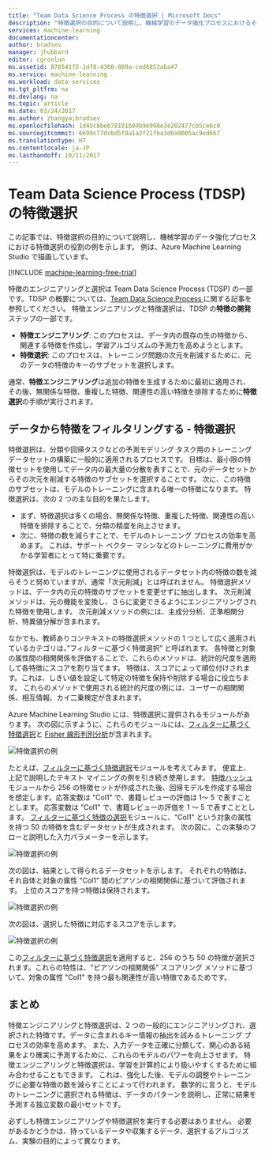 ```yaml
---
title: "Team Data Science Process の特徴選択 | Microsoft Docs"
description: "特徴選択の目的について説明し、機械学習のデータ強化プロセスにおけるその役割の例を示します。"
services: machine-learning
documentationcenter: 
author: bradsev
manager: jhubbard
editor: cgronlun
ms.assetid: 878541f5-1df8-4368-889a-ced6852aba47
ms.service: machine-learning
ms.workload: data-services
ms.tgt_pltfrm: na
ms.devlang: na
ms.topic: article
ms.date: 03/24/2017
ms.author: zhangya;bradsev
ms.openlocfilehash: 1d45c8beb78101b04b9e998e3e202477cb5ce6c0
ms.sourcegitcommit: 6699c77dcbd5f8a1a2f21fba3d0a0005ac9ed6b7
ms.translationtype: HT
ms.contentlocale: ja-JP
ms.lasthandoff: 10/11/2017
---
```

# <a name="feature-selection-in-the-team-data-science-process-tdsp"></a>Team Data Science Process (TDSP) の特徴選択
この記事では、特徴選択の目的について説明し、機械学習のデータ強化プロセスにおける特徴選択の役割の例を示します。 例は、Azure Machine Learning Studio で描画しています。 

[!INCLUDE [machine-learning-free-trial](../../../includes/machine-learning-free-trial.md)]

特徴のエンジニアリングと選択は Team Data Science Process (TDSP) の一部です。TDSP の概要については、[Team Data Science Process ](overview.md) に関する記事を参照してください。 特徴エンジニアリングと特徴選択は、TDSP の**特徴の開発**ステップの一部です。

* **特徴エンジニアリング**: このプロセスは、データ内の既存の生の特徴から、関連する特徴を作成し、学習アルゴリズムの予測力を高めようとします。
* **特徴選択**: このプロセスは、トレーニング問題の次元を削減するために、元のデータの特徴のキーのサブセットを選択します。

通常、**特徴エンジニアリング**は追加の特徴を生成するために最初に適用され、その後、無関係な特徴、重複した特徴、関連性の高い特徴を排除するために**特徴選択**の手順が実行されます。

## <a name="filtering-features-from-your-data---feature-selection"></a>データから特徴をフィルタリングする - 特徴選択
特徴選択は、分類や回帰タスクなどの予測モデリング タスク用のトレーニング データセットの構築に一般的に適用されるプロセスです。 目標は、最小限の特徴セットを使用してデータ内の最大量の分散を表すことで、元のデータセットからその次元を削減する特徴のサブセットを選択することです。 次に、この特徴のサブセットは、モデルのトレーニングに含まれる唯一の特徴になります。 特徴選択は、次の 2 つの主な目的を果たします。

* まず、特徴選択は多くの場合、無関係な特徴、重複した特徴、関連性の高い特徴を排除することで、分類の精度を向上させます。
* 次に、特徴の数を減らすことで、モデルのトレーニング プロセスの効率を高めます。 これは、サポート ベクター マシンなどのトレーニングに費用がかかる学習者にとって特に重要です。

特徴選択は、モデルのトレーニングに使用されるデータセット内の特徴の数を減らそうと努めていますが、通常「次元削減」とは呼ばれません。 特徴選択メソッドは、データ内の元の特徴のサブセットを変更せずに抽出します。  次元削減メソッドは、元の機能を変換し、さらに変更できるようにエンジニアリングされた特徴を使用します。 次元削減メソッドの例には、主成分分析、正準相関分析、特異値分解が含まれます。

なかでも、教師ありコンテキストの特徴選択メソッドの 1 つとして広く適用されているカテゴリは、”フィルターに基づく特徴選択” と呼ばれます。 各特徴と対象の属性間の相関関係を評価することで、これらのメソッドは、統計的尺度を適用して各特徴にスコアを割り当てます。 特徴は、スコアによって順位付けされます。これは、しきい値を設定して特定の特徴を保持や削除する場合に役立ちます。 これらのメソッドで使用される統計的尺度の例には、ユーザーの相関関係、相互情報、カイ二乗検定が含まれます。

Azure Machine Learning Studio には、特徴選択に提供されるモジュールがあります。 次の図に示すように、これらのモジュールには、[フィルターに基づく特徴選択][filter-based-feature-selection]と [Fisher 線形判別分析][fisher-linear-discriminant-analysis]が含まれます。

![特徴選択の例](./media/select-features/feature-Selection.png)

たとえば、[フィルターに基づく特徴選択][filter-based-feature-selection]モジュールを考えてみます。 便宜上、上記で説明したテキスト マイニングの例を引き続き使用します。 [特徴ハッシュ][feature-hashing] モジュールから 256 の特徴セットが作成された後、回帰モデルを作成する場合を想定します。応答変数は "Col1" で、書籍レビューの評価は 1～ 5 で表すこととします。 応答変数は "Col1" で、書籍レビューの評価を 1 ～ 5 で表すこととします。 [フィルターに基づく特徴の選択][filter-based-feature-selection]モジュールに、"Col1" という対象の属性を持つ 50 の特徴を含むデータセットが生成されます。 次の図に、この実験のフローと説明した入力パラメーターを示します。

![特徴選択の例](./media/select-features/feature-Selection1.png)

次の図は、結果として得られるデータセットを示します。 それぞれの特徴は、それ自体と対象の属性 "Col1" 間のピアソンの相関関係に基づいて評価されます。 上位のスコアを持つ特徴は保持されます。

![特徴選択の例](./media/select-features/feature-Selection2.png)

次の図は、選択した特徴に対応するスコアを示します。

![特徴選択の例](./media/select-features/feature-Selection3.png)

この[フィルターに基づく特徴選択][filter-based-feature-selection]を適用すると、256 のうち 50 の特徴が選択されます。これらの特性は、"ピアソンの相関関係" スコアリング メソッドに基づいて、対象の属性 "Col1" を持つ最も関連性が高い特徴であるためです。

## <a name="conclusion"></a>まとめ
特徴エンジニアリングと特徴選択は、2 つの一般的にエンジニアリングされ、選択された特徴です。データに含まれるキー情報の抽出を試みるトレーニング プロセスの効率を高めます。 また、入力データを正確に分類して、関心のある結果をより確実に予測するために、これらのモデルのパワーを向上させます。 特徴エンジニアリングと特徴選択は、学習を計算的により扱いやすくするために組み合わせることもできます。 これは、強化した後、モデルの調整やトレーニングに必要な特徴の数を減らすことによって行われます。 数学的に言うと、モデルのトレーニングに選択される特徴は、データのパターンを説明し、正常に結果を予測する独立変数の最小セットです。

必ずしも特徴エンジニアリングや特徴選択を実行する必要はありません。 必要があるかどうかは、持っているデータや収集するデータ、選択するアルゴリズム、実験の目的によって異なります。

<!-- Module References -->
[feature-hashing]: https://msdn.microsoft.com/library/azure/c9a82660-2d9c-411d-8122-4d9e0b3ce92a/
[filter-based-feature-selection]: https://msdn.microsoft.com/library/azure/918b356b-045c-412b-aa12-94a1d2dad90f/
[fisher-linear-discriminant-analysis]: https://msdn.microsoft.com/library/azure/dcaab0b2-59ca-4bec-bb66-79fd23540080/

